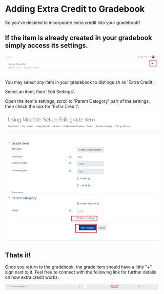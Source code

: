 # Adding Extra Credit to Gradebook

So you've decided to incorporate extra credit into your gradebook?

## If the item is already created in your gradebook simply access its settings.

![](../.gitbook/assets/adding-credit-1-1.png)

You may select any item in your gradebook to distinguish as 'Extra Credit'.

Select an item, then 'Edit Settings'.

Open the item's settings, scroll to 'Parent Category' part of the settings, then check the box for 'Extra Credit'.

![](../.gitbook/assets/adding-credit-2-1.png)

## Thats it!

Once you return to the gradebook, the grade item should have a little "+" sign next to it. Feel free to connect with the following link for further details on how extra credit works.

![](../.gitbook/assets/adding-credit-3-1.png)

